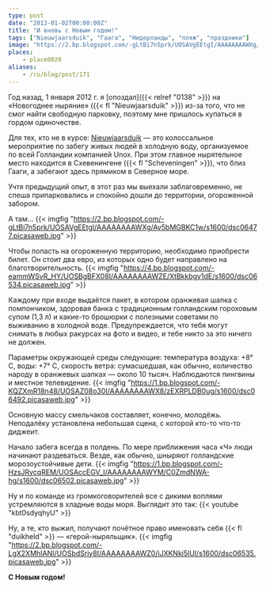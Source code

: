 ```yaml
---
type: post
date: "2013-01-02T00:00:00Z"
title: "И вновь с Новым годом!"
tags: ["Nieuwjaarsduik", "Гаага", "Нидерланды", "пляж", "праздники"]
image: "https://2.bp.blogspot.com/-gLtBi7n5prk/UOSAVgEEtgI/AAAAAAAAWXg/Av5bMGBKC1w/s1600/dsc06477.picasaweb.jpg"
places:
    - place0020
aliases:
    - /ru/blog/post/171
---
```


Год назад, 1 января 2012 г. я [опоздал]({{< relref "0138" >}}) на «Новогоднее ныряние» ({{< fl "Nieuwjaarsduik" >}}) из-за того, что не смог найти свободную парковку, поэтому мне пришлось купаться в гордом одиночестве.

Для тех, кто не в курсе: [Nieuwjaarsduik](http://www.unox.nl/nl/event/nieuwjaarsduik) — это колоссальное мероприятие по забегу живых людей в холодную воду, организуемое по всей Голландии компанией Unox. При этом главное нырятельное место находится в Схевенингене ({{< fl "Scheveningen" >}}), что близ Гааги, а забегают здесь прямиком в Северное море.

<!--more-->

Учтя предыдущий опыт, в этот раз мы выехали заблаговременно, не спеша припарковались и спокойно дошли до территории, огороженной забором.

А там…
{{< imgfig "https://2.bp.blogspot.com/-gLtBi7n5prk/UOSAVgEEtgI/AAAAAAAAWXg/Av5bMGBKC1w/s1600/dsc06477.picasaweb.jpg" >}}

Чтобы попасть на огороженную территорию, необходимо приобрести билет. Он стоит два евро, из которых одно будет направлено на благотворительность.
{{< imgfig "https://4.bp.blogspot.com/-eammWSvR_HY/UOSBgBFX08I/AAAAAAAAWZE/XtBkkbgy1dE/s1600/dsc06534.picasaweb.jpg" >}}

Каждому при входе выдаётся пакет, в котором оранжевая шапка с помпончиком, здоровая банка с традиционным голландским гороховым супом (1,3 л) и какие-то брошюрки с полезными советами по выживанию в холодной воде. Предупреждается, что тебя могут снимать в любых ракурсах на фото и видео, и тебе никто за это ничего не должен.

Параметры окружающей среды следующие: температура воздуха: +8° C, воды: +7° C, скорость ветра: сумасшедшая, как обычно, количество народу в оранжевых шапках — около 10 тысяч. Наблюдаются пингвины и местное телевидение.
{{< imgfig "https://1.bp.blogspot.com/-KQZXmR18n48/UOSAZ08o30I/AAAAAAAAWX8/zEXRPLDB0ug/s1600/dsc06492.picasaweb.jpg" >}}

Основную массу смельчаков составляет, конечно, молодёжь. Неподалёку установлена небольшая сцена, с которой кто-то что-то диджеит.

Начало забега всегда в полдень. По мере приближения часа «Ч» люди начинают раздеваться. Везде, как обычно, шныряют голландские морозоустойчивые дети.
{{< imgfig "https://1.bp.blogspot.com/-HzsJRycqREM/UOSAccEGV_I/AAAAAAAAWYM/C0ZmdNWA-hg/s1600/dsc06502.picasaweb.jpg" >}}

Ну и по команде из громкоговорителей все с дикими воплями устремляются в хладные воды моря. Выглядит это так:
{{< youtube "kbt0sdyqhyU" >}}

Ну, а те, кто выжил, получают почётное право именовать себя {{< fl "duikheld" >}} — «герой-ныряльщик».
{{< imgfig "https://2.bp.blogspot.com/-LgX2XMhIANI/UOSbdSriy8I/AAAAAAAAWZ0/iJXKNki5lUI/s1600/dsc06535.picasaweb.jpg" >}}

**С Новым годом!**
